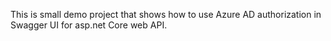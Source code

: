 This is small demo project that shows how to use Azure AD authorization in Swagger UI for asp.net Core web API.